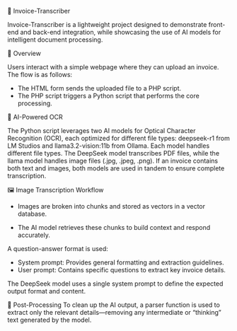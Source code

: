  🧾 Invoice-Transcriber
 
Invoice-Transcriber is a lightweight project designed to demonstrate front-end and back-end integration, while showcasing the use of AI models for intelligent document processing.

🚀 Overview

Users interact with a simple webpage where they can upload an invoice. The flow is as follows:
- The HTML form sends the uploaded file to a PHP script.
- The PHP script triggers a Python script that performs the core processing.

🧠 AI-Powered OCR

The Python script leverages two AI models for Optical Character Recognition (OCR), each optimized for different file types: deepseek-r1 from LM Studios and llama3.2-vision:11b from Ollama. Each model handles different file types. The DeepSeek model transcribes PDF files, while the llama model handles image files (.jpg, .jpeg, .png). If an invoice contains both text and images, both models are used in tandem to ensure complete transcription.

🖼️ Image Transcription Workflow

- Images are broken into chunks and stored as vectors in a vector database.

- The AI model retrieves these chunks to build context and respond accurately.

A question-answer format is used:
- System prompt: Provides general formatting and extraction guidelines.
- User prompt: Contains specific questions to extract key invoice details.
  
The DeepSeek model uses a single system prompt to define the expected output format and content.

🧹 Post-Processing
To clean up the AI output, a parser function is used to extract only the relevant details—removing any intermediate or “thinking” text generated by the model.
